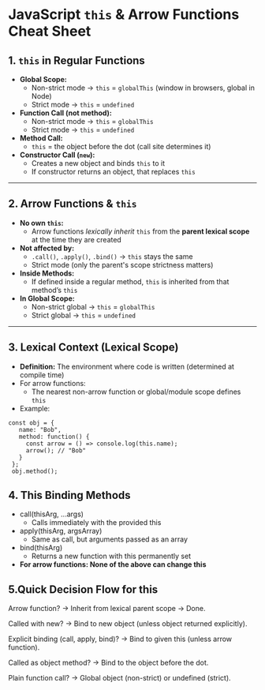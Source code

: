 # JavaScript `this` & Arrow Functions Cheat Sheet

## 1. `this` in Regular Functions
- **Global Scope:**
  - Non-strict mode → `this` = `globalThis` (window in browsers, global in Node)
  - Strict mode → `this` = `undefined`
- **Function Call (not method):**
  - Non-strict mode → `this` = `globalThis`
  - Strict mode → `this` = `undefined`
- **Method Call:**  
  - `this` = the object before the dot (call site determines it)
- **Constructor Call (`new`):**
  - Creates a new object and binds `this` to it
  - If constructor returns an object, that replaces `this`

---

## 2. Arrow Functions & `this`
- **No own `this`:**  
  - Arrow functions *lexically inherit* `this` from the **parent lexical scope** at the time they are created
- **Not affected by:**
  - `.call()`, `.apply()`, `.bind()` → `this` stays the same
  - Strict mode (only the parent's scope strictness matters)
- **Inside Methods:**  
  - If defined inside a regular method, `this` is inherited from that method’s `this`
- **In Global Scope:**
  - Non-strict global → `this` = `globalThis`
  - Strict global → `this` = `undefined`

---

## 3. Lexical Context (Lexical Scope)
- **Definition:** The environment where code is written (determined at compile time)
- For arrow functions:
  - The nearest non-arrow function or global/module scope defines `this`
- Example:
 
 ```
 const obj = {
    name: "Bob",
    method: function() {
      const arrow = () => console.log(this.name);
      arrow(); // "Bob"
    }
  };
  obj.method();
```

## 4. This Binding Methods

- call(thisArg, ...args)
  - Calls immediately with the provided this
- apply(thisArg, argsArray)
  - Same as call, but arguments passed as an array
- bind(thisArg)
  - Returns a new function with this permanently set
- **For arrow functions: None of the above can change this**


## 5.Quick Decision Flow for this

Arrow function?
→ Inherit from lexical parent scope → Done.

Called with new?
→ Bind to new object (unless object returned explicitly).

Explicit binding (call, apply, bind)?
→ Bind to given this (unless arrow function).

Called as object method?
→ Bind to the object before the dot.

Plain function call?
→ Global object (non-strict) or undefined (strict).

